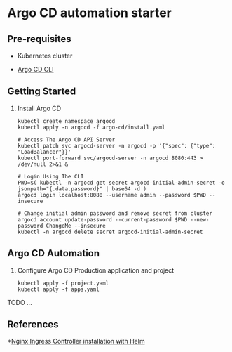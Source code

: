 # Argo CD automation starter

## Pre-requisites

* Kubernetes cluster

* [Argo CD CLI](https://argo-cd.readthedocs.io/en/stable/getting_started/#2-download-argo-cd-cli)

## Getting Started

1. Install Argo CD

    ```Shell
    kubectl create namespace argocd
    kubectl apply -n argocd -f argo-cd/install.yaml

    # Access The Argo CD API Server
    kubectl patch svc argocd-server -n argocd -p '{"spec": {"type": "LoadBalancer"}}'
    kubectl port-forward svc/argocd-server -n argocd 8080:443 > /dev/null 2>&1 &

    # Login Using The CLI
    PWD=$( kubectl -n argocd get secret argocd-initial-admin-secret -o jsonpath="{.data.password}" | base64 -d )
    argocd login localhost:8080 --username admin --password $PWD --insecure

    # Change initial admin password and remove secret from cluster
    argocd account update-password --current-password $PWD --new-password ChangeMe --insecure
    kubectl -n argocd delete secret argocd-initial-admin-secret
    ```

## Argo CD Automation

1. Configure Argo CD Production application and project

    ```Shell
    kubectl apply -f project.yaml
    kubectl apply -f apps.yaml
    ```

TODO ...

<!--

1. Install NGinx Ingress

    ```Shell
    kubectl create namespace nginx-ingress
    helm install my-release nginx-stable/nginx-ingress --namespace nginx-ingress
    kubectl patch svc my-release-nginx-ingress --namespace nginx-ingress -p '{"spec": {"type": "NodePort"}}'

    SERVICE_IP=$(kubectl get nodes -o wide -o jsonpath='{.items[].status.addresses[].address}')
    SERVICE_PORT=$(kubectl get svc --namespace nginx-ingress my-release-nginx-ingress -o jsonpath='{.spec.ports[].nodePort}')

    echo "http://${SERVICE_IP}:${SERVICE_PORT}"
    ```

1. Install Sample Web application

    ```Shell
    helm install sample-nginx-release bitnami/nginx
    kubectl patch svc sample-nginx-release --namespace default -p '{"spec": {"type": "NodePort"}}'

    SERVICE_IP=$(kubectl get nodes -o wide -o jsonpath='{.items[].status.addresses[].address}')
    SERVICE_PORT=$(kubectl get svc --namespace default sample-nginx-release -o jsonpath='{.spec.ports[].nodePort}')

    echo "http://${SERVICE_IP}:${SERVICE_PORT}"
    ```

1. Clean-up

    ```Shell
    helm uninstall sample-nginx-release --namespace default
    kubectl delete namespace nginx-ingress
    ``` -->

## References

*[Nginx Ingress Controller installation with Helm](https://docs.nginx.com/nginx-ingress-controller/installation/installation-with-helm/)

